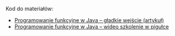 Kod do materiałów:

* [Programowanie funkcyjne w Java – gładkie wejście (artykuł)](https://bykowski.pl/programowanie-funkcyjne-w-java-gladkie-wejscie/)
* [Programowanie funkcyjne w Java – wideo szkolenie w pigułce](https://youtu.be/kylW8wm7wMY)
